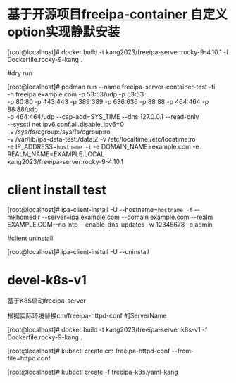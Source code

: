 # 基于开源项目[freeipa-container ](https://github.com/freeipa/freeipa-container/blob/master)自定义option实现静默安装

[root@localhost]# docker build -t kang2023/freeipa-server:rocky-9-4.10.1 -f Dockerfile.rocky-9-kang .

#dry run

[root@localhost]# podman run --name freeipa-server-container-test -ti \
    -h freeipa.example.com -p 53:53/udp -p 53:53 \
    -p 80:80 -p 443:443 -p 389:389 -p 636:636 -p 88:88 -p 464:464 -p 88:88/udp \
    -p 464:464/udp --cap-add=SYS_TIME --dns 127.0.0.1 --read-only \
    --sysctl net.ipv6.conf.all.disable_ipv6=0 \
    -v /sys/fs/cgroup:/sys/fs/cgroup:ro \
    -v /var/lib/ipa-data-test:/data:Z  -v /etc/localtime:/etc/locatime:ro \
    -e IP_ADDRESS=`hostname -i` -e DOMAIN_NAME=example.com -e REALM_NAME=EXAMPLE.LOCAL \
    kang2023/freeipa-server:rocky-9-4.10.1

# client install test

[root@localhost]# ipa-client-install -U  --hostname=`hostname -f` --mkhomedir --server=ipa.example.com --domain example.com --realm EXAMPLE.COM--no-ntp --enable-dns-updates -w 12345678 -p admin

#client uninstall

[root@localhost]# ipa-client-install -U --uninstall

# devel-k8s-v1

基于K8S启动freeipa-server

根据实际环境替换cm/freeipa-httpd-conf 的ServerName

[root@localhost]# docker build -t kang2023/freeipa-server:k8s-v1 -f Dockerfile.rocky-9-kang .

[root@localhost]# kubectl create cm freeipa-httpd-conf --from-file=httpd.conf

[root@localhost]# kubectl create -f freeipa-k8s.yaml-kang
